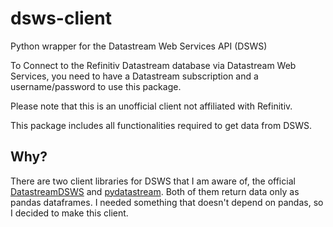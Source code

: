 # dsws-client

Python wrapper for the Datastream Web Services API (DSWS)

To Connect to the Refinitiv Datastream database via Datastream Web Services, you need to have a Datastream subscription and a username/password to use this package.

Please note that this is an unofficial client not affiliated with Refinitiv.

This package includes all functionalities required to get data from DSWS.

## Why?

There are two client libraries for DSWS that I am aware of, the official [DatastreamDSWS][1] and [pydatastream][2]. Both of them return data only as pandas dataframes. I needed something that doesn't depend on pandas, so I decided to make this client.

[1]: https://github.com/DatastreamDSWS/Datastream
[2]: https://github.com/vfilimonov/pydatastream

